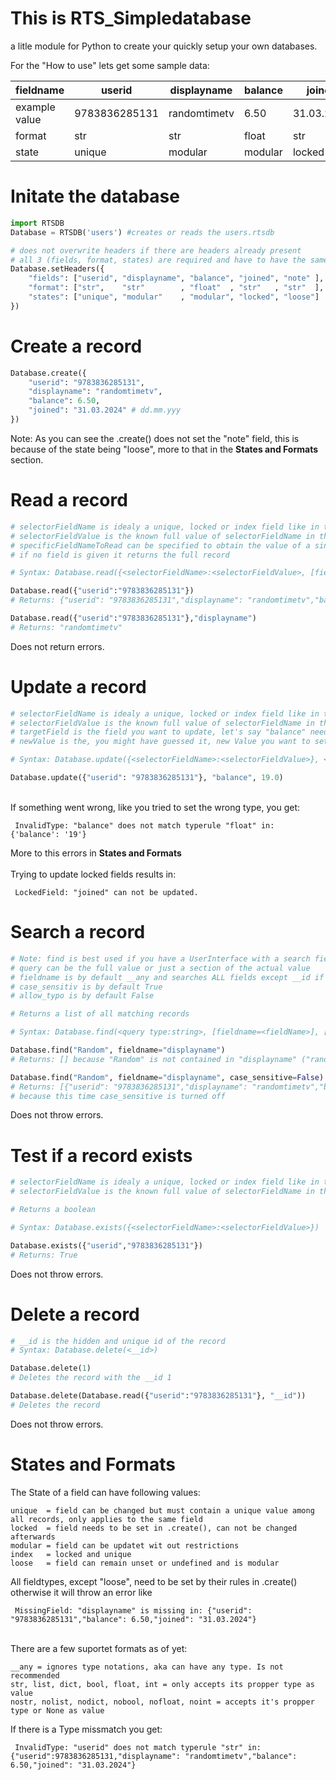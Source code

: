# This is RTS_Simpledatabase

a litle module for Python to create your quickly setup your own databases.

For the "How to use" lets get some sample data:

| fieldname      | userid        | displayname   | balance  | joined     | note  
|----------------|---------------|---------------|----------|------------|-------
| example value  | 9783836285131 | randomtimetv  | 6.50     | 31.03.2024 |       
| format         | str           | str           | float    | str        | str   
| state          | unique        | modular       | modular  | locked     | loose 

# Initate the database
```py
import RTSDB
Database = RTSDB('users') #creates or reads the users.rtsdb

# does not overwrite headers if there are headers already present
# all 3 (fields, format, states) are required and have to have the same length (in this case 5 entries)
Database.setHeaders({ 
    "fields": ["userid", "displayname", "balance", "joined", "note" ], 
    "format": ["str",    "str"        , "float"  , "str"   , "str"  ], 
    "states": ["unique", "modular"    , "modular", "locked", "loose"]
})
```



# Create a record
```py
Database.create({
    "userid": "9783836285131",
    "displayname": "randomtimetv",
    "balance": 6.50,
    "joined": "31.03.2024" # dd.mm.yyy
})
```
Note: As you can see the .create() does not set the "note" field, this is because of the state being "loose", more to that in the **States and Formats** section.

# Read a record
```py
# selectorFieldName is idealy a unique, locked or index field like in this case "userid"
# selectorFieldValue is the known full value of selectorFieldName in this case "9783836285131"
# specificFieldNameToRead can be specified to obtain the value of a single field of the specified record
# if no field is given it returns the full record

# Syntax: Database.read({<selectorFieldName>:<selectorFieldValue>, [field=specificFieldNameToRead]})

Database.read({"userid":"9783836285131"})
# Returns: {"userid": "9783836285131","displayname": "randomtimetv","balance": 6.50"joined": "31.03.2024"}

Database.read({"userid":"9783836285131"},"displayname")
# Returns: "randomtimetv"

```
Does not return errors.

# Update a record
```py
# selectorFieldName is idealy a unique, locked or index field like in this case "userid"
# selectorFieldValue is the known full value of selectorFieldName in this case "9783836285131"
# targetField is the field you want to update, let's say "balance" needs to be updated
# newValue is the, you might have guessed it, new Value you want to set, lets say: 19.0

# Syntax: Database.update({<selectorFieldName>:<selectorFieldValue>}, <targetField>, <newValue>)

Database.update({"userid": "9783836285131"}, "balance", 19.0)
```
<br/>If something went wrong, like you tried to set the wrong type, you get:
```
 InvalidType: "balance" does not match typerule "float" in: {'balance': '19'}
```
More to this errors in **States and Formats**
<br/><br/>Trying to update locked fields results in:
```
 LockedField: "joined" can not be updated.
```


# Search a record
```py
# Note: find is best used if you have a UserInterface with a search field
# query can be the full value or just a section of the actual value
# fieldname is by default __any and searches ALL fields except __id if they atleast partialy contain query, specify to limit the search to a single field
# case_sensitiv is by default True
# allow_typo is by default False

# Returns a list of all matching records

# Syntax: Database.find(<query type:string>, [fieldname=<fieldName>], [case_sensitiv=<True|False>], [allow_typo=<True|False>])

Database.find("Random", fieldname="displayname")
# Returns: [] because "Random" is not contained in "displayname" ("random" would be contained)

Database.find("Random", fieldname="displayname", case_sensitive=False)
# Returns: [{"userid": "9783836285131","displayname": "randomtimetv","balance": 6.50,"joined": "31.03.2024"}]
# because this time case_sensitive is turned off
```
Does not throw errors.


# Test if a record exists
```py
# selectorFieldName is idealy a unique, locked or index field like in this case "userid"
# selectorFieldValue is the known full value of selectorFieldName in this case "9783836285131"

# Returns a boolean

# Syntax: Database.exists({<selectorFieldName>:<selectorFieldValue>})

Database.exists({"userid","9783836285131"})
# Returns: True
```
Does not throw errors.

# Delete a record
```py
# __id is the hidden and unique id of the record
# Syntax: Database.delete(<__id>)

Database.delete(1)
# Deletes the record with the __id 1

Database.delete(Database.read({"userid":"9783836285131"}, "__id"))
# Deletes the record 
```
Does not throw errors.

# States and Formats


The State of a field can have following values:
```
unique  = field can be changed but must contain a unique value among all records, only applies to the same field
locked  = field needs to be set in .create(), can not be changed afterwards
modular = field can be updatet wit out restrictions
index   = locked and unique
loose   = field can remain unset or undefined and is modular
```
All fieldtypes, except "loose", need to be set by their rules in .create() otherwise it will throw an error like 
```
 MissingField: "displayname" is missing in: {"userid": "9783836285131","balance": 6.50,"joined": "31.03.2024"}
```

<br/>There are a few suportet formats as of yet:
```
__any = ignores type notations, aka can have any type. Is not recommended
str, list, dict, bool, float, int = only accepts its propper type as value
nostr, nolist, nodict, nobool, nofloat, noint = accepts it's propper type or None as value
```
If there is a Type missmatch you get:
```
 InvalidType: "userid" does not match typerule "str" in: {"userid":9783836285131,"displayname": "randomtimetv","balance": 6.50,"joined": "31.03.2024"}
```